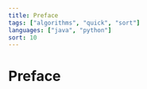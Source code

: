```yaml
---
title: Preface
tags: ["algorithms", "quick", "sort"]
languages: ["java", "python"]
sort: 10
---
```

# Preface
